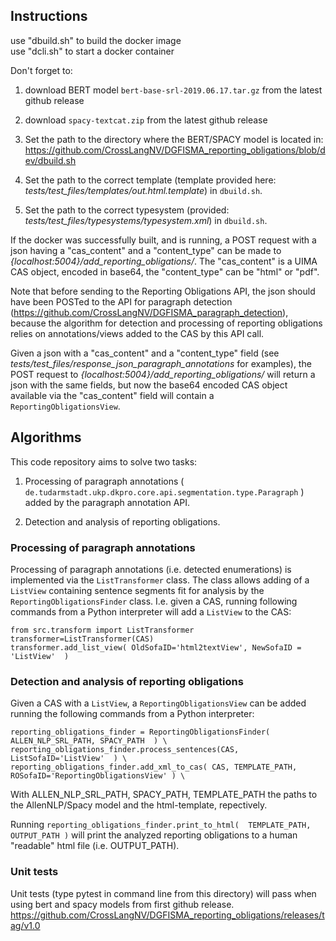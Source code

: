 Instructions
------------

use "dbuild.sh" to build the docker image <br />
use "dcli.sh" to start a docker container

Don't forget to:

1) download BERT model `bert-base-srl-2019.06.17.tar.gz` from the latest github release

2) download `spacy-textcat.zip` from the latest github release

3) Set the path to the directory where the BERT/SPACY model is located in: https://github.com/CrossLangNV/DGFISMA_reporting_obligations/blob/dev/dbuild.sh 

4) Set the path to the correct template (template provided here: <em>tests/test_files/templates/out.html.template</em>) in `dbuild.sh`.

5) Set the path to the correct typesystem (provided: <em>tests/test_files/typesystems/typesystem.xml</em>) in `dbuild.sh`.

If the docker was successfully built, and is running, a POST request with a json having a "cas_content" and a "content_type" can be made to <em>{localhost:5004}/add_reporting_obligations/</em>.
The "cas_content" is a UIMA CAS object, encoded in base64, the "content_type" can be "html" or "pdf".

Note that before sending to the Reporting Obligations API, the json should have been POSTed to the API for paragraph detection (https://github.com/CrossLangNV/DGFISMA_paragraph_detection), because the algorithm for detection and processing of reporting obligations relies on annotations/views added to the CAS by this API call. 

Given a json with a "cas_content" and a "content_type" field (see <em>tests/test_files/response_json_paragraph_annotations</em> for examples), the POST request to <em>{localhost:5004}/add_reporting_obligations/</em> will return a json with the same fields, but now the base64 encoded CAS object available via the "cas_content" field will contain a `ReportingObligationsView`. 

## Algorithms

This code repository aims to solve two tasks:

1) Processing of paragraph annotations ( `de.tudarmstadt.ukp.dkpro.core.api.segmentation.type.Paragraph` ) added by the paragraph annotation API.

2) Detection and analysis of reporting obligations.


### Processing of paragraph annotations

Processing of paragraph annotations (i.e. detected enumerations) is implemented via the `ListTransformer` class. The class allows adding of a `ListView` containing sentence segments fit for analysis by the `ReportingObligationsFinder` class. I.e. given a CAS, running following commands from a Python interpreter will add a `ListView` to the CAS:

```
from src.transform import ListTransformer
transformer=ListTransformer(CAS)
transformer.add_list_view( OldSofaID='html2textView', NewSofaID = 'ListView'  )
```

### Detection and analysis of reporting obligations

Given a CAS with a `ListView`, a `ReportingObligationsView` can be added running the following commands from a Python interpreter:

```
reporting_obligations_finder = ReportingObligationsFinder( ALLEN_NLP_SRL_PATH, SPACY_PATH  ) \
reporting_obligations_finder.process_sentences(CAS, ListSofaID='ListView'  ) \
reporting_obligations_finder.add_xml_to_cas( CAS, TEMPLATE_PATH, ROSofaID='ReportingObligationsView' ) \
```

With ALLEN_NLP_SRL_PATH, SPACY_PATH, TEMPLATE_PATH the paths to the AllenNLP/Spacy model and the html-template, repectively. 

Running `reporting_obligations_finder.print_to_html(  TEMPLATE_PATH, OUTPUT_PATH )` will print the analyzed reporting obligations to a human "readable" html file (i.e. OUTPUT_PATH). 


### Unit tests

Unit tests (type pytest in command line from this directory) will pass when using bert and spacy models from first github release.
https://github.com/CrossLangNV/DGFISMA_reporting_obligations/releases/tag/v1.0

